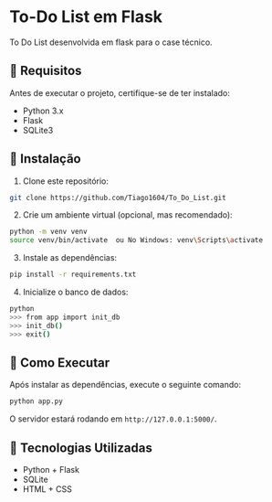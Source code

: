 # To-Do List em Flask

To Do List desenvolvida em flask para o case técnico.

## 📌 Requisitos

Antes de executar o projeto, certifique-se de ter instalado:

- Python 3.x
- Flask
- SQLite3

## 🚀 Instalação

1. Clone este repositório:

```bash
git clone https://github.com/Tiago1604/To_Do_List.git
```

2. Crie um ambiente virtual (opcional, mas recomendado):

```bash
python -m venv venv
source venv/bin/activate  ou No Windows: venv\Scripts\activate
```

3. Instale as dependências:

```bash
pip install -r requirements.txt
```

4. Inicialize o banco de dados:

```bash
python
>>> from app import init_db
>>> init_db()
>>> exit()
```

## 🎯 Como Executar

Após instalar as dependências, execute o seguinte comando:

```bash
python app.py
```

O servidor estará rodando em `http://127.0.0.1:5000/`.


## 🔗 Tecnologias Utilizadas

- Python + Flask
- SQLite
- HTML + CSS

